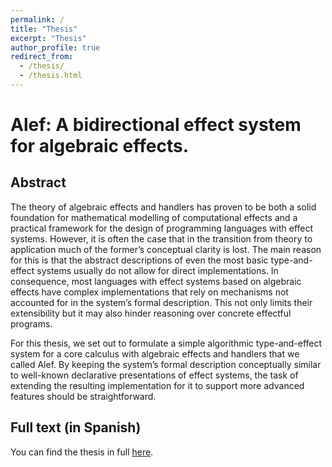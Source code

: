 ```yaml
---
permalink: /
title: "Thesis"
excerpt: "Thesis"
author_profile: true
redirect_from: 
  - /thesis/
  - /thesis.html
---
```


# Alef: A bidirectional effect system for algebraic effects.
## Abstract

The theory of algebraic effects and handlers has proven to be both a solid foundation for mathematical modelling of computational effects and a practical framework for the design of programming languages with effect systems. However, it is often the case that in the transition from theory to application much of the former’s conceptual clarity is lost. The main reason for this is that the abstract descriptions of even the most basic type-and-effect systems usually do not allow for direct implementations. In consequence, most languages with effect systems based on algebraic effects have complex implementations that rely on mechanisms not accounted for in the system’s formal description. This not only limits their extensibility but it may also hinder reasoning over concrete effectful programs.

For this thesis, we set out to formulate a simple algorithmic type-and-effect system for a core calculus with algebraic effects and handlers that we called Alef. By keeping the system’s formal description conceptually similar to well-known declarative presentations of effect systems, the task of extending the resulting implementation for it to support more advanced features should be straightforward.

## Full text (in Spanish)

You can find the thesis in full [here](https://antoniolocascio.github.io/files/TesinaLocascio.pdf).